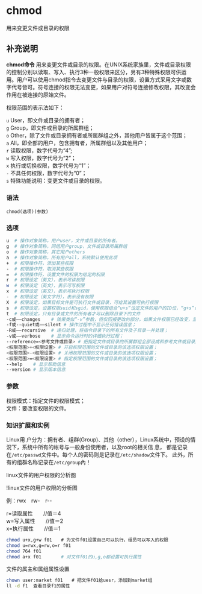 chmod
===

用来变更文件或目录的权限

## 补充说明

**chmod命令** 用来变更文件或目录的权限。在UNIX系统家族里，文件或目录权限的控制分别以读取、写入、执行3种一般权限来区分，另有3种特殊权限可供运用。用户可以使用chmod指令去变更文件与目录的权限，设置方式采用文字或数字代号皆可。符号连接的权限无法变更，如果用户对符号连接修改权限，其改变会作用在被连接的原始文件。

权限范围的表示法如下：

`u` User，即文件或目录的拥有者；  
`g` Group，即文件或目录的所属群组；  
`o` Other，除了文件或目录拥有者或所属群组之外，其他用户皆属于这个范围；  
`a` All，即全部的用户，包含拥有者，所属群组以及其他用户；  
`r` 读取权限，数字代号为“4”;  
`w` 写入权限，数字代号为“2”；  
`x` 执行或切换权限，数字代号为“1”；  
`-` 不具任何权限，数字代号为“0”；  
`s` 特殊功能说明：变更文件或目录的权限。

### 语法  

```
chmod(选项)(参数)
```

### 选项  

```bash
u  # 操作对象简称，用户user，文件或目录的所有者。
g  # 操作对象简称，同组用户group，文件或目录所属群组
o  # 操作对象简称，其它用户others
a  # 操作对象简称，所有用户all，系统默认使用此项
+  # 权限操作符，添加某些权限
-  # 权限操作符，取消某些权限
=  # 权限操作符，设置文件的权限为给定的权限
r  # 权限设定（英文），表示可读权限
w  # 权限设定（英文），表示可写权限
x  # 权限设定（英文），表示可执行权限
-  # 权限设定（英文字符），表示没有权限
X  # 权限设定，如果目标文件是可执行文件或目录，可给其设置可执行权限
s  # 权限设定，设置权限suid和sgid，使用权限组合“u+s”设定文件的用户的ID位，“g+s”设置组ID位
t  # 权限设定，只有目录或文件的所有者才可以删除目录下的文件
-c或——changes    # 效果类似“-v”参数，但仅回报更改的部分，如果文件权限已经改变，显示其操作信息；
-f或--quiet或——silent # 操作过程中不显示任何错误信息；
-R或——recursive  # 递归处理，将指令目录下的所有文件及子目录一并处理；
-v或——verbose    # 显示命令运行时的详细执行过程；
--reference=<参考文件或目录> # 把指定文件或目录的所属群组全部设成和参考文件或目录的所属群组相同；
<权限范围>+<权限设置> # 开启权限范围的文件或目录的该选项权限设置；
<权限范围>-<权限设置> # 关闭权限范围的文件或目录的该选项权限设置；
<权限范围>=<权限设置> # 指定权限范围的文件或目录的该选项权限设置；
--help    # 显示帮助信息
--version # 显示版本信息
```

### 参数  

权限模式：指定文件的权限模式；  
文件：要改变权限的文件。

### 知识扩展和实例  

Linux用 户分为：拥有者、组群(Group)、其他（other），Linux系统中，预设的情況下，系统中所有的帐号与一般身份使用者，以及root的相关信 息， 都是记录在`/etc/passwd`文件中。每个人的密码则是记录在`/etc/shadow`文件下。 此外，所有的组群名称记录在`/etc/group`內！

linux文件的用户权限的分析图

!linux文件的用户权限的分析图

例：rwx　rw-　r--

r=读取属性　　//值＝4  
w=写入属性　　//值＝2  
x=执行属性　　//值＝1

```bash
chmod u+x,g+w f01　　# 为文件f01设置自己可以执行，组员可以写入的权限
chmod u=rwx,g=rw,o=r f01
chmod 764 f01
chmod a+x f01　　    # 对文件f01的u,g,o都设置可执行属性
```

文件的属主和属组属性设置

```bash
chown user:market f01　　# 把文件f01给uesr，添加到market组
ll -d f1  查看目录f1的属性
```


<!-- Linux命令行搜索引擎：https://jaywcjlove.github.io/linux-command/ -->
